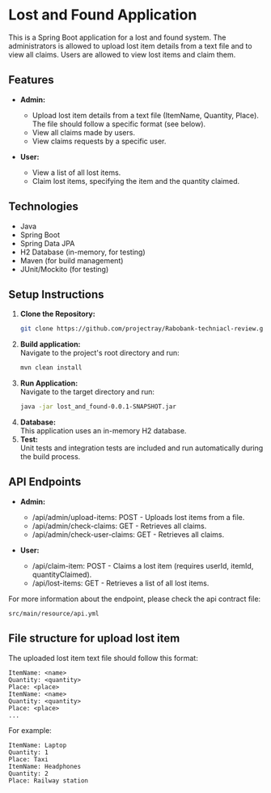# Lost and Found Application

This is a Spring Boot application for a lost and found system.  The administrators is allowed to upload lost item details from a text file and to view all claims. Users are allowed to view lost items and claim them.

## Features

* **Admin:**
    * Upload lost item details from a text file (ItemName, Quantity, Place).  The file should follow a specific format (see below).
    * View all claims made by users.
    * View claims requests by a specific user.

* **User:**
    * View a list of all lost items.
    * Claim lost items, specifying the item and the quantity claimed.

## Technologies

* Java
* Spring Boot
* Spring Data JPA
* H2 Database (in-memory, for testing)
* Maven (for build management)
* JUnit/Mockito (for testing)

## Setup Instructions

1. **Clone the Repository:**
   ```bash
   git clone https://github.com/projectray/Rabobank-techniacl-review.git
2. **Build application:**\
   Navigate to the project's root directory and run:
   ```bash
   mvn clean install
4. **Run Application:** \
   Navigate to the target directory and run:
   ```bash
   java -jar lost_and_found-0.0.1-SNAPSHOT.jar
6. **Database:**\
   This application uses an in-memory H2 database.
7. **Test:**\
   Unit tests and integration tests are included and run automatically during the build process.
   
## API Endpoints
* **Admin:**
    * /api/admin/upload-items: POST - Uploads lost items from a file.
    * /api/admin/check-claims: GET - Retrieves all claims.
    * /api/admin/check-user-claims: GET - Retrieves all claims.

* **User:**
    * /api/claim-item: POST - Claims a lost item (requires userId, itemId, quantityClaimed).
    * /api/lost-items: GET - Retrieves a list of all lost items.
      
For more information about the endpoint, please check the api contract file:
```text
src/main/resource/api.yml
```
 
## File structure for upload lost item 
The uploaded lost item text file should follow this format:
   ```text
   ItemName: <name>
   Quantity: <quantity>
   Place: <place>
   ItemName: <name>
   Quantity: <quantity>
   Place: <place>
   ...
   ```
For example:
   ```text
   ItemName: Laptop
   Quantity: 1
   Place: Taxi
   ItemName: Headphones
   Quantity: 2
   Place: Railway station

   
